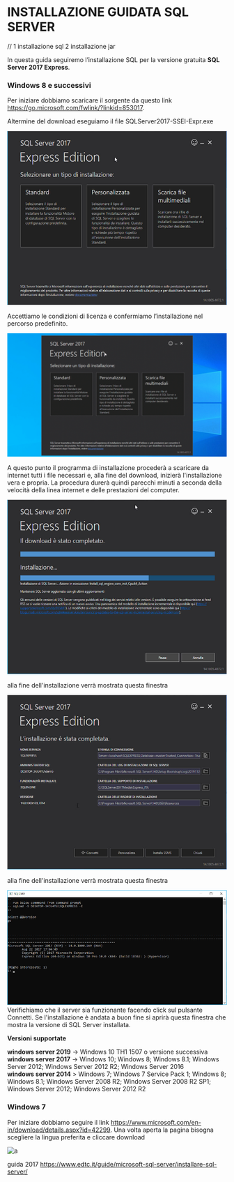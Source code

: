 # INSTALLAZIONE GUIDATA SQL SERVER 

// 1 installazione sql
   2 installazione jar
   
In questa guida seguiremo l’installazione SQL per la versione gratuita **SQL Server 2017 Express**.

### Windows 8 e successivi

Per iniziare dobbiamo scaricare il sorgente da questo link https://go.microsoft.com/fwlink/?linkid=853017.

Altermine del download eseguiamo il file SQLServer2017-SSEI-Expr.exe
 
![a](/Immagini/img1.jpg)

Accettiamo le condizioni di licenza e confermiamo l’installazione nel percorso predefinito.

![a](/Immagini/img2.gif)

A questo punto il programma di installazione procederà a scaricare da internet tutti i file necessari e, alla fine del download, inizierà l'installazione vera e propria. 
La procedura durerà quindi parecchi minuti a seconda della velocità della linea internet e delle prestazioni del computer. <br>

![a](/Immagini/img3.jpg)

alla fine dell'installazione verrà mostrata questa finestra 

![a](/Immagini/img4.jpg)


alla fine dell'installazione verrà mostrata questa finestra 

 ![a](/Immagini/img5.jpg)
Verifichiamo che il server sia funzionante facendo click sul pulsante Connetti. Se l'installazione è andata a buon fine si aprirà questa finestra che mostra la versione di SQL Server installata. <br></p>


**Versioni supportate**

**windows server 2019** -> Windows 10 TH1 1507 o versione successiva <br>
**windows server 2017** -> Windows 10; Windows 8; Windows 8.1; Windows Server 2012; Windows Server 2012 R2; Windows Server 2016 <br> 
**windows server 2014** > Windows 7; Windows 7 Service Pack 1; Windows 8; Windows 8.1; Windows Server 2008 R2; Windows Server 2008 R2 SP1; Windows Server 2012; Windows Server 2012 R2 

### Windows 7

Per iniziare dobbiamo seguire il link https://www.microsoft.com/en-in/download/details.aspx?id=42299. Una volta aperta la pagina bisogna scegliere la lingua preferita e cliccare download

![a](/Immagini/14img1.jpg)

guida 2017
https://www.edtc.it/guide/microsoft-sql-server/installare-sql-server/
